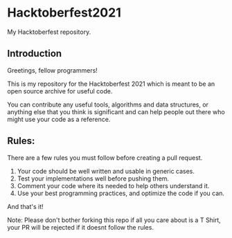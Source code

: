 # Hacktoberfest2021
My Hacktoberfest repository.

## Introduction

Greetings, fellow programmers!

This is my repository for the Hacktoberfest 2021 which is meant to be an open source archive for useful code.

You can contribute any useful tools, algorithms and data structures, or anything else that you think is significant and can help people out there who might use your code as a reference.

## Rules:

There are a few rules you must follow before creating a pull request.

1. Your code should be well written and usable in generic cases.
2. Test your implementations well before pushing them.
3. Comment your code where its needed to help others understand it. 
4. Use your best programming practices, and optimize the code if you can.

And that's it!

Note: Please don't bother forking this repo if all you care about is a T Shirt, your PR will be rejected if it doesnt follow the rules.

